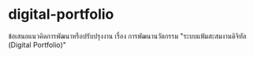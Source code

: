 # digital-portfolio
ข้อเสนอแนวคิดการพัฒนาหรือปรับปรุงงาน เรื่อง การพัฒนานวัตกรรม "ระบบแฟ้มสะสมงานดิจิทัล (Digital Portfolio)"
